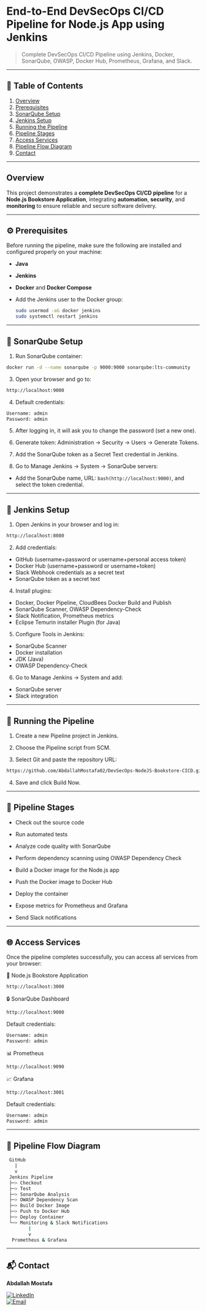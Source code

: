 # End-to-End DevSecOps CI/CD Pipeline for Node.js App using Jenkins

> Complete DevSecOps CI/CD Pipeline using Jenkins, Docker, SonarQube, OWASP, Docker Hub, Prometheus, Grafana, and Slack.
---

## 📑 Table of Contents

1. [Overview](#overview)  
2. [Prerequisites](#-prerequisites)  
3. [SonarQube Setup](#---sonarqube-setup)  
4. [Jenkins Setup](#-jenkins-setup)  
5. [Running the Pipeline](#-running-the-pipeline)  
6. [Pipeline Stages](#-pipeline-stages)  
7. [Access Services](#-access-services)  
8. [Pipeline Flow Diagram](#-pipeline-flow-diagram)  
9. [Contact](#-contact)

---

## Overview

This project demonstrates a **complete DevSecOps CI/CD pipeline** for a **Node.js Bookstore Application**, integrating **automation**, **security**, and **monitoring** to ensure reliable and secure software delivery.

---

## ⚙️ Prerequisites

Before running the pipeline, make sure the following are installed and configured properly on your machine:

- **Java**  
- **Jenkins**  
- **Docker** and **Docker Compose**  
- Add the Jenkins user to the Docker group:
 
  ```bash
  sudo usermod -aG docker jenkins
  sudo systemctl restart jenkins
  ```

---

## 🧠 SonarQube Setup

1. Run SonarQube container:

  ```bash
  docker run -d --name sonarqube -p 9000:9000 sonarqube:lts-community
  ```
   
3. Open your browser and go to:

  ```bash
  http://localhost:9000
  ```
   
4. Default credentials:

  ```bash
  Username: admin
  Password: admin
  ```
   
5. After logging in, it will ask you to change the password (set a new one).
  
6. Generate token: Administration → Security → Users → Generate Tokens.
   
7. Add the SonarQube token as a Secret Text credential in Jenkins.
   
8. Go to Manage Jenkins → System → SonarQube servers:
- Add the SonarQube name, URL: ```bash(http://localhost:9000)```, and select the token credential.

---

## 🔧 Jenkins Setup

1. Open Jenkins in your browser and log in:

  ```bash
  http://localhost:8080
  ```

2. Add credentials:

- GitHub (username+password or username+personal access token)
- Docker Hub (username+password or username+token)
- Slack Webhook credentials as a secret text
- SonarQube token as a secret text

4. Install plugins:

- Docker, Docker Pipeline, CloudBees Docker Build and Publish
- SonarQube Scanner, OWASP Dependency-Check
- Slack Notification, Prometheus metrics
- Eclipse Temurin installer Plugin (for Java)

5. Configure Tools in Jenkins:

- SonarQube Scanner
- Docker installation
- JDK (Java)
- OWASP Dependency-Check

6. Go to Manage Jenkins → System and add:

- SonarQube server
- Slack integration

---

## 🚀 Running the Pipeline

1. Create a new Pipeline project in Jenkins.

2. Choose the Pipeline script from SCM.

3. Select Git and paste the repository URL:

  ```bash
  https://github.com/AbdallahMostafa02/DevSecOps-NodeJS-Bookstore-CICD.git
  ```

4. Save and click Build Now.

---

## 🧠 Pipeline Stages

- Check out the source code

- Run automated tests

- Analyze code quality with SonarQube

- Perform dependency scanning using OWASP Dependency Check

- Build a Docker image for the Node.js app

- Push the Docker image to Docker Hub

- Deploy the container

- Expose metrics for Prometheus and Grafana

- Send Slack notifications

---

## 🌐 Access Services

Once the pipeline completes successfully, you can access all services from your browser:

🧩 Node.js Bookstore Application

  ```bash
  http://localhost:3000
  ```

🔒 SonarQube Dashboard

  ```bash
  http://localhost:9000
  ```

Default credentials:

  ```bash
  Username: admin
  Password: admin
  ```

📊 Prometheus

  ```bash
  http://localhost:9090
  ```

📈 Grafana

  ```bash
  http://localhost:3001
  ```

Default credentials:

  ```bash
  Username: admin
  Password: admin
  ```

---

## 🔄 Pipeline Flow Diagram

  ```bash
   GitHub
     |
     v
   Jenkins Pipeline
   ├─> Checkout
   ├─> Test
   ├─> SonarQube Analysis
   ├─> OWASP Dependency Scan
   ├─> Build Docker Image
   ├─> Push to Docker Hub
   ├─> Deploy Container
   └─> Monitoring & Slack Notifications
          | 
          v
    Prometheus & Grafana
  ```

---

## 📬 Contact

**Abdallah Mostafa**

[![LinkedIn](https://img.shields.io/badge/LinkedIn-Profile-blue?logo=linkedin&logoColor=white)](https://www.linkedin.com/in/abdallah-mostafa-04b2421a6/)  
[![Email](https://img.shields.io/badge/Email-abdallahmostafa6884@gmail.com-red?style=flat&logo=gmail&logoColor=white)](mailto:abdallahmostafa6884@gmail.com)
